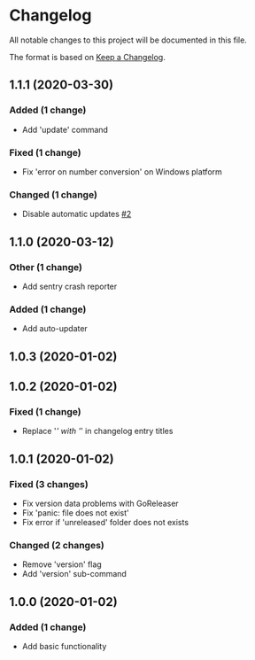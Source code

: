 # Changelog

All notable changes to this project will be documented in this file.

The format is based on [Keep a Changelog](http://keepachangelog.com/en/1.0.0/).


## 1.1.1 (2020-03-30)

### Added (1 change)
- Add 'update' command

### Fixed (1 change)
- Fix 'error on number conversion' on Windows platform

### Changed (1 change)
- Disable automatic updates [#2](https://gitlab.com/l0nax/changelog-go/-/issues/2)


## 1.1.0 (2020-03-12)

### Other (1 change)
- Add sentry crash reporter

### Added (1 change)
- Add auto-updater


## 1.0.3 (2020-01-02)


## 1.0.2 (2020-01-02)

### Fixed (1 change)
- Replace '_' with '_' in changelog entry titles


## 1.0.1 (2020-01-02)

### Fixed (3 changes)
- Fix version data problems with GoReleaser
- Fix 'panic: file does not exist'
- Fix error if 'unreleased' folder does not exists

### Changed (2 changes)
- Remove 'version' flag
- Add 'version' sub-command


## 1.0.0 (2020-01-02)

### Added (1 change)
- Add basic functionality

